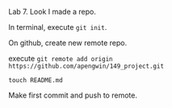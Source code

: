 Lab 7. Look I made a repo.

In terminal, execute `git init`. 

On github, create new remote repo.

execute `git remote add origin https://github.com/apengwin/149_project.git`

`touch README.md`

Make first commit and push to remote.
